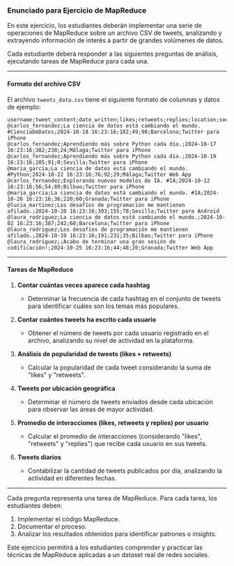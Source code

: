 ### Enunciado para Ejercicio de MapReduce

En este ejercicio, los estudiantes deberán implementar una serie de operaciones de MapReduce sobre un archivo CSV de tweets, analizando y extrayendo información de interés a partir de grandes volúmenes de datos.

Cada estudiante deberá responder a las siguientes preguntas de análisis, ejecutando tareas de MapReduce para cada una.

---

#### Formato del archivo CSV

El archivo `tweets_data.csv` tiene el siguiente formato de columnas y datos de ejemplo:

```
username;tweet_content;date_written;likes;retweets;replies;location;source
@carlos_fernandez;La ciencia de datos está cambiando el mundo. #CienciaDeDatos;2024-10-18 16:23:16;182;49;90;Barcelona;Twitter para iPhone
@carlos_fernandez;Aprendiendo más sobre Python cada día.;2024-10-17 16:23:16;382;238;24;Málaga;Twitter para iPhone
@carlos_fernandez;Aprendiendo más sobre Python cada día.;2024-10-19 16:23:16;285;91;0;Sevilla;Twitter para iPhone
@maria_garcia;La ciencia de datos está cambiando el mundo. #Python;2024-10-22 16:23:16;76;92;29;Málaga;Twitter Web App
@carlos_fernandez;Explorando nuevos modelos de IA. #IA;2024-10-12 16:23:16;56;54;89;Bilbao;Twitter para iPhone
@maria_garcia;La ciencia de datos está cambiando el mundo. #IA;2024-10-26 16:23:16;36;220;60;Granada;Twitter para iPhone
@lucia_martinez;Los desafíos de programación me mantienen afilado.;2024-10-20 16:23:16;303;155;78;Sevilla;Twitter para Android
@laura_rodriguez;La ciencia de datos está cambiando el mundo.;2024-10-02 16:23:16;387;242;60;Barcelona;Twitter para iPhone
@laura_rodriguez;Los desafíos de programación me mantienen afilado.;2024-10-19 16:23:16;191;231;35;Bilbao;Twitter para iPhone
@laura_rodriguez;¡Acabo de terminar una gran sesión de codificación!;2024-10-25 16:23:16;44;48;20;Granada;Twitter Web App
```

---

#### Tareas de MapReduce

1. **Contar cuántas veces aparece cada hashtag**
   - Determinar la frecuencia de cada hashtag en el conjunto de tweets para identificar cuáles son los temas más populares.

2. **Contar cuántos tweets ha escrito cada usuario**
   - Obtener el número de tweets por cada usuario registrado en el archivo, analizando su nivel de actividad en la plataforma.

3. **Análisis de popularidad de tweets (likes + retweets)**
   - Calcular la popularidad de cada tweet considerando la suma de "likes" y "retweets".

4. **Tweets por ubicación geográfica**
   - Determinar el número de tweets enviados desde cada ubicación para observar las áreas de mayor actividad.

5. **Promedio de interacciones (likes, retweets y replies) por usuario**
   - Calcular el promedio de interacciones (considerando "likes", "retweets" y "replies") que recibe cada usuario en sus tweets.

6. **Tweets diarios**
   - Contabilizar la cantidad de tweets publicados por día, analizando la actividad en diferentes fechas.

---

Cada pregunta representa una tarea de MapReduce. Para cada tarea, los estudiantes deben:
1. Implementar el código MapReduce.
2. Documentar el proceso.
3. Analizar los resultados obtenidos para identificar patrones o insights.

Este ejercicio permitirá a los estudiantes comprender y practicar las técnicas de MapReduce aplicadas a un dataset real de redes sociales.
